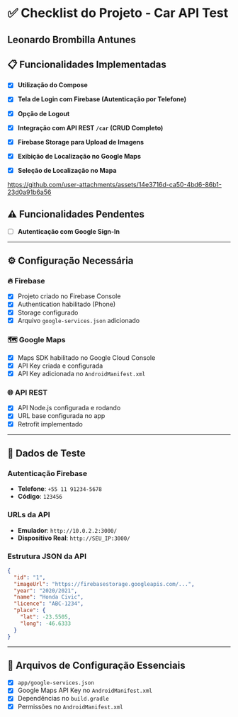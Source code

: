 # ✅ Checklist do Projeto - Car API Test

## Leonardo Brombilla Antunes

## 📋 Funcionalidades Implementadas

- [x] **Utilização do Compose**
- [x] **Tela de Login com Firebase (Autenticação por Telefone)**
- [x] **Opção de Logout**
- [x] **Integração com API REST `/car` (CRUD Completo)**
- [x] **Firebase Storage para Upload de Imagens**
- [x] **Exibição de Localização no Google Maps**
- [x] **Seleção de Localização no Mapa**


https://github.com/user-attachments/assets/14e3716d-ca50-4bd6-86b1-23d0a91b6a56


## ⚠️ Funcionalidades Pendentes

- [ ] **Autenticação com Google Sign-In**

---

## ⚙️ Configuração Necessária

### 🔥 Firebase

- [x] Projeto criado no Firebase Console
- [x] Authentication habilitado (Phone)
- [x] Storage configurado
- [x] Arquivo `google-services.json` adicionado

### 🗺️ Google Maps

- [x] Maps SDK habilitado no Google Cloud Console
- [x] API Key criada e configurada
- [x] API Key adicionada no `AndroidManifest.xml`

### 🌐 API REST

- [x] API Node.js configurada e rodando
- [x] URL base configurada no app
- [x] Retrofit implementado

---

## 📱 Dados de Teste

### Autenticação Firebase

- **Telefone**: `+55 11 91234-5678`
- **Código**: `123456`

### URLs da API

- **Emulador**: `http://10.0.2.2:3000/`
- **Dispositivo Real**: `http://SEU_IP:3000/`

### Estrutura JSON da API

```json
{
  "id": "1",
  "imageUrl": "https://firebasestorage.googleapis.com/...",
  "year": "2020/2021",
  "name": "Honda Civic",
  "licence": "ABC-1234",
  "place": {
    "lat": -23.5505,
    "long": -46.6333
  }
}
```

---

## 📁 Arquivos de Configuração Essenciais

- [x] `app/google-services.json`
- [x] Google Maps API Key no `AndroidManifest.xml`
- [x] Dependências no `build.gradle`
- [x] Permissões no `AndroidManifest.xml`
